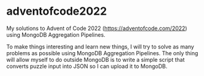 # adventofcode2022
My solutions to Advent of Code 2022 (https://adventofcode.com/2022) using MongoDB Aggregation Pipelines.

To make things interesting and learn new things, I will try to solve as many problems as possible using MongoDB Aggregation Pipelines.
The only thing will allow myself to do outside MongoDB is to write a simple script that converts puzzle input into JSON so I can upload it to MongoDB.
